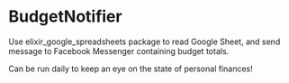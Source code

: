# BudgetNotifier

Use elixir_google_spreadsheets package to read Google Sheet, and send message to Facebook Messenger containing budget totals.

Can be run daily to keep an eye on the state of personal finances!
